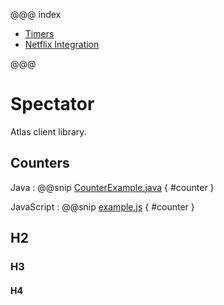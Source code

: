 @@@ index

* [Timers](timers.md)
* [Netflix Integration](netflix.md)

@@@

# Spectator

Atlas client library.

## Counters

Java
: @@snip [CounterExample.java](../../java/examples/CounterExample.java) { #counter }

JavaScript
: @@snip [example.js](../../js/example.js) { #counter }

## H2

### H3

#### H4
